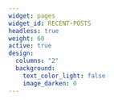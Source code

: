 ```yaml
---
widget: pages
widget_id: RECENT-POSTS
headless: true
weight: 60
active: true
design:
  columns: "2"
  background:
    text_color_light: false
    image_darken: 0
---
```

